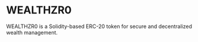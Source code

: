 # WEALTHZR0
WEALTHZR0 is a Solidity-based ERC-20 token for secure and decentralized wealth management.
